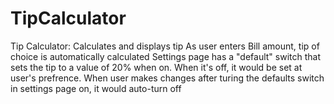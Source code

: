 # TipCalculator
Tip Calculator: Calculates and displays tip
As user enters Bill amount, tip of choice is automatically calculated
Settings page has a "default" switch that sets the tip to a value of 20% when on. When it's off, it would be set at user's prefrence.
When user makes changes after turing the defaults switch in settings page on, it would auto-turn off 
